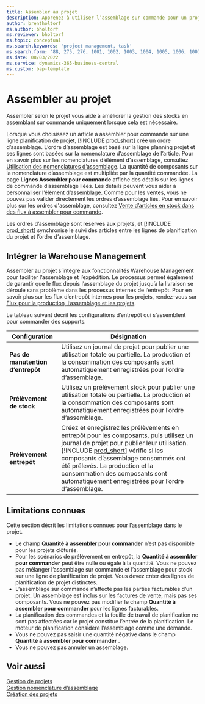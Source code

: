 ```yaml
---
title: Assembler au projet
description: Apprenez à utiliser l’assemblage sur commande pour un projet.
author: brentholtorf
ms.author: bholtorf
ms.reviewer: bholtorf
ms.topic: conceptual
ms.search.keywords: 'project management, task'
ms.search.form: '88, 275, 276, 1001, 1002, 1003, 1004, 1005, 1006, 1007, 1020'
ms.date: 08/03/2022
ms.service: dynamics-365-business-central
ms.custom: bap-template
---
```

# Assembler au projet

Assembler selon le projet vous aide à améliorer la gestion des stocks en assemblant sur commande uniquement lorsque cela est nécessaire.

Lorsque vous choisissez un article à assembler pour commande sur une ligne planification de projet, [!INCLUDE [prod_short](includes/prod_short.md)] crée un ordre d’assemblage. L’ordre d’assemblage est basé sur la ligne planning projet et ses lignes sont basées sur la nomenclature d’assemblage de l’article. Pour en savoir plus sur les nomenclatures d’élément d’assemblage, consultez [Utilisation des nomenclatures d’assemblage](assembly-how-work-assembly-boms.md). La quantité de composants sur la nomenclature d’assemblage est multipliée par la quantité commandée. La page **Lignes Assembler pour commande** affiche des détails sur les lignes de commande d’assemblage liées. Les détails peuvent vous aider à personnaliser l’élément d’assemblage. Comme pour les ventes, vous ne pouvez pas valider directement les ordres d’assemblage liés. Pour en savoir plus sur les ordres d'assemblage, consultez [Vente d’articles en stock dans des flux à assembler pour commande](assembly-how-to-sell-inventory-items-in-assemble-to-order-flows.md).

Les ordres d’assemblage sont réservés aux projets, et [!INCLUDE [prod_short](includes/prod_short.md)] synchronise le suivi des articles entre les lignes de planification du projet et l’ordre d’assemblage.

## Intégrer la Warehouse Management

Assembler au projet s’intègre aux fonctionnalités Warehouse Management pour faciliter l’assemblage et l’expédition. Le processus permet également de garantir que le flux depuis l’assemblage du projet jusqu’à la livraison se déroule sans problème dans les processus internes de l’entrepôt. Pour en savoir plus sur les flux d’entrepôt internes pour les projets, rendez-vous sur [Flux pour la production, l’assemblage et les projets](design-details-internal-warehouse-flows.md#flows-to-and-from-assembly-in-a-basic-warehouse-configuration).

Le tableau suivant décrit les configurations d’entrepôt qui s’assemblent pour commander des supports.

|Configuration  |Désignation  |
|---------|---------|
|**Pas de manutention d’entrepôt**|Utilisez un journal de projet pour publier une utilisation totale ou partielle. La production et la consommation des composants sont automatiquement enregistrées pour l’ordre d’assemblage.         |
|**Prélèvement de stock**|Utilisez un prélèvement stock pour publier une utilisation totale ou partielle. La production et la consommation des composants sont automatiquement enregistrées pour l’ordre d’assemblage.          |
|**Prélèvement entrepôt**|Créez et enregistrez les prélèvements en entrepôt pour les composants, puis utilisez un journal de projet pour publier leur utilisation. [!INCLUDE [prod_short](includes/prod_short.md)] vérifie si les composants d’assemblage consommés ont été prélevés. La production et la consommation des composants sont automatiquement enregistrées pour l’ordre d’assemblage.         |

## Limitations connues

Cette section décrit les limitations connues pour l’assemblage dans le projet.

* Le champ **Quantité à assembler pour commander** n’est pas disponible pour les projets clôturés.
* Pour les scénarios de prélèvement en entrepôt, la **Quantité à assembler pour commander** peut être nulle ou égale à la quantité. Vous ne pouvez pas mélanger l’assemblage sur commande et l’assemblage pour stock sur une ligne de planification de projet. Vous devez créer des lignes de planification de projet distinctes.
* L’assemblage sur commande n’affecte pas les parties facturables d’un projet. Un assemblage est inclus sur les factures de vente, mais pas ses composants. Vous ne pouvez pas modifier le champ **Quantité à assembler pour commander** pour les lignes facturables.
* La planification des commandes et la feuille de travail de planification ne sont pas affectées car le projet constitue l’entrée de la planification. Le moteur de planification considère l’assemblage comme une demande.
* Vous ne pouvez pas saisir une quantité négative dans le champ **Quantité à assembler pour commander** .
* Vous ne pouvez pas annuler un assemblage.

## Voir aussi

[Gestion de projets](projects-manage-projects.md)  
[Gestion nomenclature d’assemblage](assembly-assemble-items.md)  
[Création des projets](projects-how-create-jobs.md)
